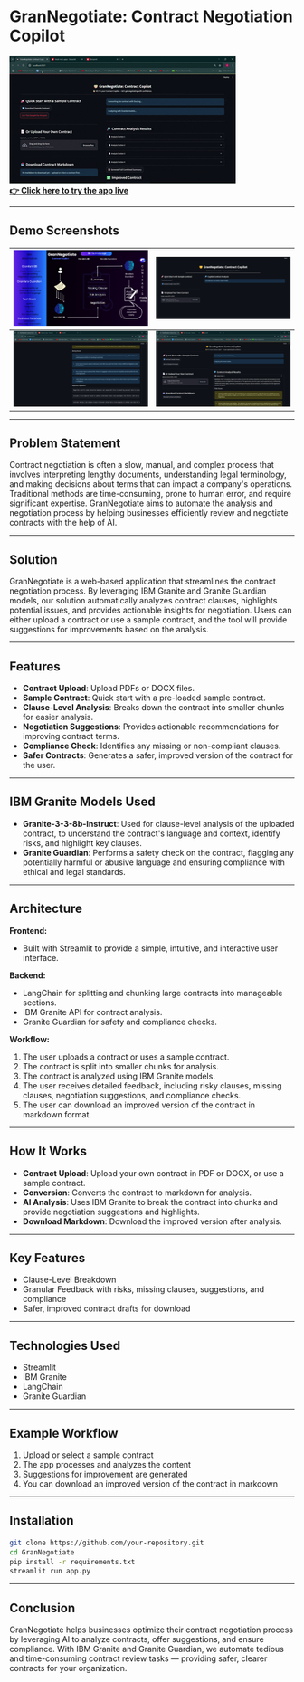 
# GranNegotiate: Contract Negotiation Copilot

[![Demo](images/g1.gif)](https://grannegotiate-contract-copilot-xxdyfyxpb6r3p7rjj5dctk.streamlit.app/)  
**[👉 Click here to try the app live](https://grannegotiate-contract-copilot-xxdyfyxpb6r3p7rjj5dctk.streamlit.app/)**

---

## Demo Screenshots

| ![s1](images/s1.png) | ![s2](images/s2.png) |
| -------------------- | -------------------- |
| ![s3](images/s3.png) | ![s4](images/s4.png) |


---

## Problem Statement

Contract negotiation is often a slow, manual, and complex process that involves interpreting lengthy documents, understanding legal terminology, and making decisions about terms that can impact a company's operations. Traditional methods are time-consuming, prone to human error, and require significant expertise. GranNegotiate aims to automate the analysis and negotiation process by helping businesses efficiently review and negotiate contracts with the help of AI.

---

## Solution

GranNegotiate is a web-based application that streamlines the contract negotiation process. By leveraging IBM Granite and Granite Guardian models, our solution automatically analyzes contract clauses, highlights potential issues, and provides actionable insights for negotiation. Users can either upload a contract or use a sample contract, and the tool will provide suggestions for improvements based on the analysis.

---

## Features

- **Contract Upload**: Upload PDFs or DOCX files.  
- **Sample Contract**: Quick start with a pre-loaded sample contract.  
- **Clause-Level Analysis**: Breaks down the contract into smaller chunks for easier analysis.  
- **Negotiation Suggestions**: Provides actionable recommendations for improving contract terms.  
- **Compliance Check**: Identifies any missing or non-compliant clauses.  
- **Safer Contracts**: Generates a safer, improved version of the contract for the user.

---

## IBM Granite Models Used

- **Granite-3-3-8b-Instruct**: Used for clause-level analysis of the uploaded contract, to understand the contract's language and context, identify risks, and highlight key clauses.  
- **Granite Guardian**: Performs a safety check on the contract, flagging any potentially harmful or abusive language and ensuring compliance with ethical and legal standards.

---

## Architecture

**Frontend:**
- Built with Streamlit to provide a simple, intuitive, and interactive user interface.

**Backend:**
- LangChain for splitting and chunking large contracts into manageable sections.
- IBM Granite API for contract analysis.
- Granite Guardian for safety and compliance checks.

**Workflow:**
1. The user uploads a contract or uses a sample contract.
2. The contract is split into smaller chunks for analysis.
3. The contract is analyzed using IBM Granite models.
4. The user receives detailed feedback, including risky clauses, missing clauses, negotiation suggestions, and compliance checks.
5. The user can download an improved version of the contract in markdown format.

---

## How It Works

- **Contract Upload**: Upload your own contract in PDF or DOCX, or use a sample contract.  
- **Conversion**: Converts the contract to markdown for analysis.  
- **AI Analysis**: Uses IBM Granite to break the contract into chunks and provide negotiation suggestions and highlights.  
- **Download Markdown**: Download the improved version after analysis.

---

## Key Features

- Clause-Level Breakdown
- Granular Feedback with risks, missing clauses, suggestions, and compliance
- Safer, improved contract drafts for download

---

## Technologies Used

- Streamlit
- IBM Granite
- LangChain
- Granite Guardian

---

## Example Workflow

1. Upload or select a sample contract  
2. The app processes and analyzes the content  
3. Suggestions for improvement are generated  
4. You can download an improved version of the contract in markdown

---

## Installation

```bash
git clone https://github.com/your-repository.git
cd GranNegotiate
pip install -r requirements.txt
streamlit run app.py
```

---

## Conclusion

GranNegotiate helps businesses optimize their contract negotiation process by leveraging AI to analyze contracts, offer suggestions, and ensure compliance. With IBM Granite and Granite Guardian, we automate tedious and time-consuming contract review tasks — providing safer, clearer contracts for your organization.

